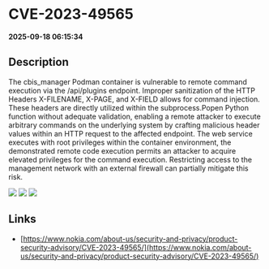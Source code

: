# CVE-2023-49565

**2025-09-18 06:15:34**

## Description
The cbis_manager Podman container is vulnerable to remote command execution via the /api/plugins endpoint. Improper sanitization of the HTTP Headers X-FILENAME, X-PAGE, and X-FIELD allows for command injection. These headers are directly utilized within the subprocess.Popen Python function without adequate validation, enabling a remote attacker to execute arbitrary commands on the underlying system by crafting malicious header values within an HTTP request to the affected endpoint.
The web service executes with root privileges within the container environment, the demonstrated remote code execution permits an attacker to acquire elevated privileges for the command execution.
Restricting access to the management network with an external firewall can partially mitigate this risk.

![](https://img.shields.io/static/v1?label=Score&message=8.4&color=red)
![](https://img.shields.io/static/v1?label=Severity&message=HIGH&color=red)
![](https://img.shields.io/static/v1?label=CWE&message=RCE&color=green)

## Links
- [https://www.nokia.com/about-us/security-and-privacy/product-security-advisory/CVE-2023-49565/](https://www.nokia.com/about-us/security-and-privacy/product-security-advisory/CVE-2023-49565/)
